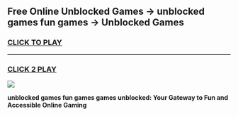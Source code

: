 
## Free Online Unblocked Games → unblocked games fun games → Unblocked Games
<h3>
<a href="https://premium.freeplayer.one?title=unblocked_games_fun_games&ref=21F">CLICK TO PLAY</a></h3>
<hr>

<h3>
<a href="https://premium.freeplayer.one?title=unblocked_games_fun_games&ref=21F">CLICK 2 PLAY</a>
  
</h3>

<a href="https://premium.freeplayer.one?title=unblocked_games_fun_games&ref=21F/"><img src="https://clearcache.store/games.png"></a>


**unblocked games fun games games unblocked: Your Gateway to Fun and Accessible Online Gaming**
